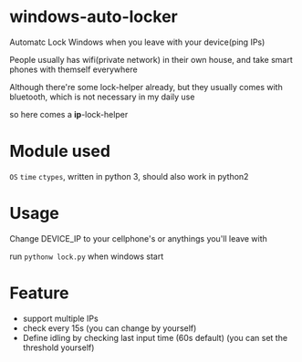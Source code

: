 # windows-auto-locker
Automatc Lock Windows when you leave with your device(ping IPs)

People usually has wifi(private network) in their own house, and take smart phones with themself everywhere

Although there're some lock-helper already, but they usually comes with bluetooth, which is not necessary in my daily use

so here comes a **ip**-lock-helper

# Module used
`OS` `time` `ctypes`, written in python 3, should also work in python2 

# Usage

Change DEVICE_IP to your cellphone's or anythings you'll leave with

run `pythonw lock.py` when windows start

# Feature
* support multiple IPs
* check every 15s (you can change by yourself)
* Define idling by checking last input time (60s default) (you can set the threshold yourself)

